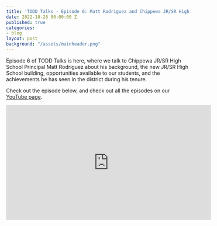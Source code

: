```yaml
---
title: 'TODD Talks - Episode 6: Matt Rodriguez and Chippewa JR/SR High School'
date: 2022-10-26 00:00:00 Z
published: true
categories:
- blog
layout: post
background: "/assets/mainheader.png"
---
```


Episode 6 of TODD Talks is here, where we talk to Chippewa JR/SR High School Principal Matt Rodriguez about his background, the new JR/SR High School building, opportunities available to our students, and the achievements he has seen in the district during his tenure.

Check out the episode below, and check out all the episodes on our [YouTube page](https://www.youtube.com/playlist?list=PLw3SLzv82EP5K2CtraKpOq6XKhfKkdN14).

<iframe width="560" height="315" src="https://www.youtube.com/embed/mX8nnE6ZVGs" title="YouTube video player" frameborder="0" allow="accelerometer; autoplay; clipboard-write; encrypted-media; gyroscope; picture-in-picture" allowfullscreen></iframe>



